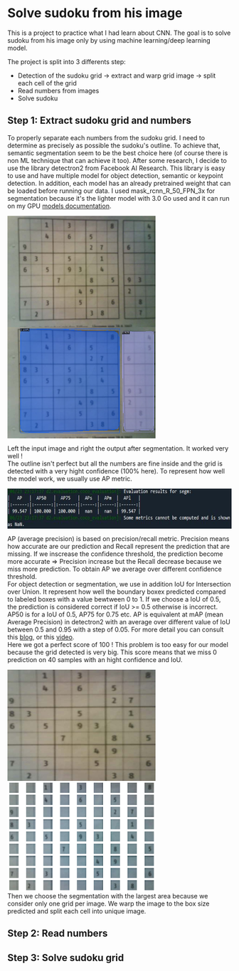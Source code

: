 # Solve sudoku from his image
This is a project to practice what I had learn about CNN.
The goal is to solve sudoku from his image only by using machine learning/deep learning model.

The project is split into 3 differents step:
- Detection of the sudoku grid -> extract and warp grid image -> split each cell of the grid
- Read numbers from images
- Solve sudoku
## Step 1: Extract sudoku grid and numbers
To properly separate each numbers from the sudoku grid. I need to determine as precisely as possible the sudoku's outline. To achieve that, semantic segmentation seem to be the best choice here (of course there is non ML technique that can achieve it too). After some research, I decide to use the library detectron2 from Facebook AI Research. This library is easy to use and have multiple model for object detection, semantic or keypoint detection. In addition, each model has an already pretrained weight that can be loaded before running our data.
I used mask_rcnn_R_50_FPN_3x for segmentation because it's the lighter model with 3.0 Go used and it can run on my GPU [models documentation](https://github.com/facebookresearch/detectron2/blob/main/MODEL_ZOO.md).

<img align="left" width="333" height="250" src="https://github.com/charlesgit670/sudoku/blob/main/result/sudoku.jpg">
<img align="left" width="333" height="250" src="https://github.com/charlesgit670/sudoku/blob/main/result/sudokuSegmentation.png">
<br clear="left"/>

Left the input image and right the output after segmentation. It worked very well !
<br/>
The outline isn't perfect but all the numbers are fine inside and the grid is detected with a very hight confidence (100% here). To represent how well the model work, we usually use AP metric.

<img align="left" width="680" height="90" src="https://github.com/charlesgit670/sudoku/blob/main/result/APmetric.JPG?raw=true">
<br clear="left"/>

AP (average precision) is based on precision/recall metric. Precision means how accurate are our prediction and Recall represent the prediction that are missing.
If we inscrease the confidence threshold, the prediction become more accurate => Precision increase but the Recall decrease because we miss more prediction.
To obtain AP we average over different confidence threshold.<br/>
For object detection or segmentation, we use in addition IoU for Intersection over Union. It represent how well the boundary boxex predicted compared to labeled boxes with a value bewtween 0 to 1. If we choose a IoU of 0.5, the prediction is considered correct if IoU >= 0.5 otherwise is incorrect. AP50 is for a IoU of 0.5, AP75 for 0.75 etc.
AP is equivalent at mAP (mean Average Precision) in detectron2 with an average over different value of IoU between 0.5 and 0.95 with a step of 0.05. For more detail you can consult this [blog](https://blog.roboflow.com/mean-average-precision/), or this [video](https://www.youtube.com/watch?v=FppOzcDvaDI).<br/>
Here we got a perfect score of 100 ! This problem is too easy for our model because the grid detected is very big. This score means that we miss 0 prediction on 40 samples with an hight confidence and IoU.

<img align="left" width="333" height="250" src="https://github.com/charlesgit670/sudoku/blob/main/result/sudokuGridExtract.png">
<img align="left" width="333" height="250" src="https://github.com/charlesgit670/sudoku/blob/main/result/numbersExtract.png">
<br clear="left"/>
Then we choose the segmentation with the largest area because we consider only one grid per image. We warp the image to the box size predicted and split each cell into unique image.

## Step 2: Read numbers
## Step 3: Solve sudoku grid
